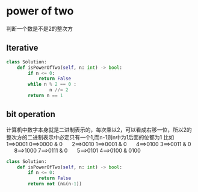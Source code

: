 # power of two

判断一个数是不是2的整次方

## Iterative

```python
class Solution:
    def isPowerOfTwo(self, n: int) -> bool:
        if n <= 0:
            return False
        while n % 2 == 0 :
                n //= 2
        return n == 1
```

## bit operation

计算机中数字本身就是二进制表示的，每次乘以2，可以看成右移一位，所以2的整次方的二进制表示中必定只有一个1,而n-1则n中为1后面的位都为1
比如
&emsp;&ensp;1==>0001 0==>0000 & 0
&emsp;&ensp;2==>0010 1==>0001 & 0
&emsp;&ensp;4==>0100 3==>0011 & 0
&emsp;&ensp;8==>1000 7==>0111 & 0
&emsp;&ensp;5==>0101 4==>0100 & 0100


```python
class Solution:
    def isPowerOfTwo(self, n: int) -> bool:
        if n <= 0:
            return False
        return not (n&(n-1))
```
